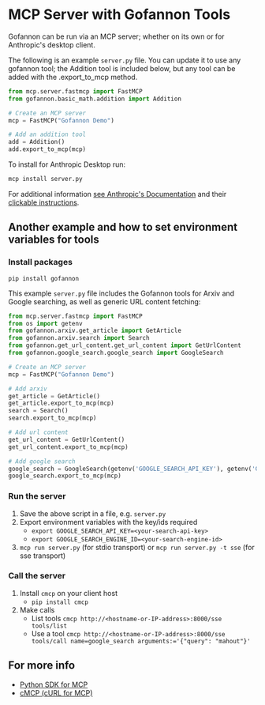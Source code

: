 # MCP Server with Gofannon Tools

Gofannon can be run via an MCP server; whether on its own or for Anthropic's desktop client.

The following is an example `server.py` file. You can update it to use any gofannon tool; the Addition tool is included below, but any tool can be added with the .export_to_mcp method.

```python
from mcp.server.fastmcp import FastMCP
from gofannon.basic_math.addition import Addition

# Create an MCP server
mcp = FastMCP("Gofannon Demo")

# Add an addition tool
add = Addition()
add.export_to_mcp(mcp)
```

To install for Anthropic Desktop run:

```bash
mcp install server.py
```

For additional information [see Anthropic's Documentation](https://github.com/modelcontextprotocol/python-sdk#quickstart) and their [clickable instructions](https://www.anthropic.com/engineering/desktop-extensions).

## Another example and how to set environment variables for tools
### Install packages
`pip install gofannon`

This example `server.py` file includes the Gofannon tools for Arxiv and Google searching, as well as generic URL content fetching:
```python
from mcp.server.fastmcp import FastMCP
from os import getenv
from gofannon.arxiv.get_article import GetArticle
from gofannon.arxiv.search import Search
from gofannon.get_url_content.get_url_content import GetUrlContent
from gofannon.google_search.google_search import GoogleSearch

# Create an MCP server
mcp = FastMCP("Gofannon Demo")

# Add arxiv
get_article = GetArticle()
get_article.export_to_mcp(mcp)
search = Search()
search.export_to_mcp(mcp)

# Add url content
get_url_content = GetUrlContent()
get_url_content.export_to_mcp(mcp)

# Add google search
google_search = GoogleSearch(getenv('GOOGLE_SEARCH_API_KEY'), getenv('GOOGLE_SEARCH_ENGINE_ID'))
google_search.export_to_mcp(mcp)
```
### Run the server
1. Save the above script in a file, e.g. `server.py`
2. Export environment variables with the key/ids required
    * `export GOOGLE_SEARCH_API_KEY=<your-search-api-key>`
    * `export GOOGLE_SEARCH_ENGINE_ID=<your-search-engine-id>`
3. `mcp run server.py` (for stdio transport) or `mcp run server.py -t sse` (for sse transport)

### Call the server
1. Install `cmcp` on your client host
    * `pip install cmcp`
2. Make calls
    * List tools `cmcp http://<hostname-or-IP-address>:8000/sse tools/list`
    * Use a tool `cmcp http://<hostname-or-IP-address>:8000/sse tools/call name=google_search arguments:='{"query": "mahout"}'`

## For more info
* [Python SDK for MCP](https://github.com/modelcontextprotocol/python-sdk)
* [cMCP (cURL for MCP)](https://github.com/RussellLuo/cmcp)
